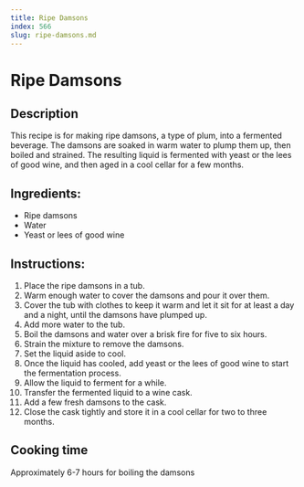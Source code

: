 ```yaml
---
title: Ripe Damsons
index: 566
slug: ripe-damsons.md
---
```


# Ripe Damsons

## Description
This recipe is for making ripe damsons, a type of plum, into a fermented beverage. The damsons are soaked in warm water to plump them up, then boiled and strained. The resulting liquid is fermented with yeast or the lees of good wine, and then aged in a cool cellar for a few months.

## Ingredients:
- Ripe damsons
- Water
- Yeast or lees of good wine

## Instructions:
1. Place the ripe damsons in a tub.
2. Warm enough water to cover the damsons and pour it over them.
3. Cover the tub with clothes to keep it warm and let it sit for at least a day and a night, until the damsons have plumped up.
4. Add more water to the tub.
5. Boil the damsons and water over a brisk fire for five to six hours.
6. Strain the mixture to remove the damsons.
7. Set the liquid aside to cool.
8. Once the liquid has cooled, add yeast or the lees of good wine to start the fermentation process.
9. Allow the liquid to ferment for a while.
10. Transfer the fermented liquid to a wine cask.
11. Add a few fresh damsons to the cask.
12. Close the cask tightly and store it in a cool cellar for two to three months.

## Cooking time
Approximately 6-7 hours for boiling the damsons